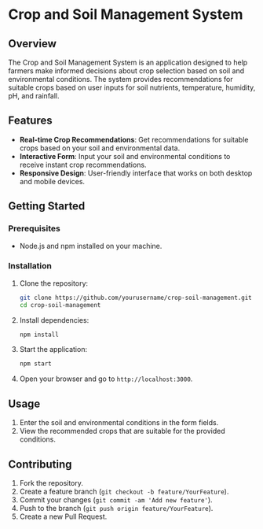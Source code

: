 # Crop and Soil Management System

## Overview

The Crop and Soil Management System is an application designed to help farmers make informed decisions about crop selection based on soil and environmental conditions. The system provides recommendations for suitable crops based on user inputs for soil nutrients, temperature, humidity, pH, and rainfall.

## Features

- **Real-time Crop Recommendations**: Get recommendations for suitable crops based on your soil and environmental data.
- **Interactive Form**: Input your soil and environmental conditions to receive instant crop recommendations.
- **Responsive Design**: User-friendly interface that works on both desktop and mobile devices.

## Getting Started

### Prerequisites

- Node.js and npm installed on your machine.

### Installation

1. Clone the repository:
    ```bash
    git clone https://github.com/yourusername/crop-soil-management.git
    cd crop-soil-management
    ```

2. Install dependencies:
    ```bash
    npm install
    ```

3. Start the application:
    ```bash
    npm start
    ```

4. Open your browser and go to `http://localhost:3000`.

## Usage

1. Enter the soil and environmental conditions in the form fields.
2. View the recommended crops that are suitable for the provided conditions.

## Contributing

1. Fork the repository.
2. Create a feature branch (`git checkout -b feature/YourFeature`).
3. Commit your changes (`git commit -am 'Add new feature'`).
4. Push to the branch (`git push origin feature/YourFeature`).
5. Create a new Pull Request.
